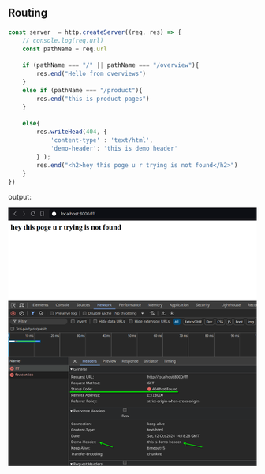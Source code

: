 ## Routing


``` js
const server  = http.createServer((req, res) => {
    // console.log(req.url)
    const pathName = req.url

    if (pathName === "/" || pathName === "/overview"){
        res.end("Hello from overviews")
    }
    else if (pathName === "/product"){
        res.end("this is product pages")
    }

    else{
        res.writeHead(404, {
            'content-type' : 'text/html',
            'demo-header': 'this is demo header'
        } );
        res.end("<h2>hey this poge u r trying is not found</h2>")
    }
})
```

output:

![statuscode](./img/statusCodeScreenshot_20241012_195635.png)
